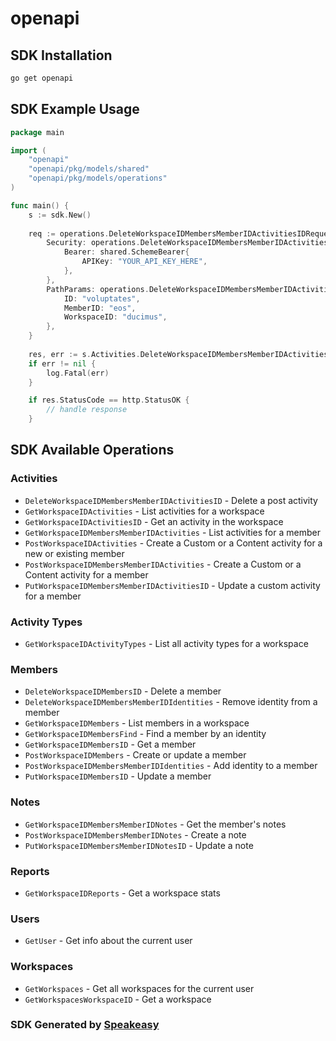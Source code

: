# openapi

<!-- Start SDK Installation -->
## SDK Installation

```bash
go get openapi
```
<!-- End SDK Installation -->

## SDK Example Usage
<!-- Start SDK Example Usage -->
```go
package main

import (
    "openapi"
    "openapi/pkg/models/shared"
    "openapi/pkg/models/operations"
)

func main() {
    s := sdk.New()
    
    req := operations.DeleteWorkspaceIDMembersMemberIDActivitiesIDRequest{
        Security: operations.DeleteWorkspaceIDMembersMemberIDActivitiesIDSecurity{
            Bearer: shared.SchemeBearer{
                APIKey: "YOUR_API_KEY_HERE",
            },
        },
        PathParams: operations.DeleteWorkspaceIDMembersMemberIDActivitiesIDPathParams{
            ID: "voluptates",
            MemberID: "eos",
            WorkspaceID: "ducimus",
        },
    }
    
    res, err := s.Activities.DeleteWorkspaceIDMembersMemberIDActivitiesID(ctx, req)
    if err != nil {
        log.Fatal(err)
    }

    if res.StatusCode == http.StatusOK {
        // handle response
    }
```
<!-- End SDK Example Usage -->

<!-- Start SDK Available Operations -->
## SDK Available Operations

### Activities

* `DeleteWorkspaceIDMembersMemberIDActivitiesID` - Delete a post activity
* `GetWorkspaceIDActivities` - List activities for a workspace
* `GetWorkspaceIDActivitiesID` - Get an activity in the workspace
* `GetWorkspaceIDMembersMemberIDActivities` - List activities for a member
* `PostWorkspaceIDActivities` - Create a Custom or a Content activity for a new or existing member
* `PostWorkspaceIDMembersMemberIDActivities` - Create a Custom or a Content activity for a member
* `PutWorkspaceIDMembersMemberIDActivitiesID` - Update a custom activity for a member

### Activity Types

* `GetWorkspaceIDActivityTypes` - List all activity types for a workspace

### Members

* `DeleteWorkspaceIDMembersID` - Delete a member
* `DeleteWorkspaceIDMembersMemberIDIdentities` - Remove identity from a member
* `GetWorkspaceIDMembers` - List members in a workspace
* `GetWorkspaceIDMembersFind` - Find a member by an identity
* `GetWorkspaceIDMembersID` - Get a member
* `PostWorkspaceIDMembers` - Create or update a member
* `PostWorkspaceIDMembersMemberIDIdentities` - Add identity to a member
* `PutWorkspaceIDMembersID` - Update a member

### Notes

* `GetWorkspaceIDMembersMemberIDNotes` - Get the member's notes
* `PostWorkspaceIDMembersMemberIDNotes` - Create a note
* `PutWorkspaceIDMembersMemberIDNotesID` - Update a note

### Reports

* `GetWorkspaceIDReports` - Get a workspace stats

### Users

* `GetUser` - Get info about the current user

### Workspaces

* `GetWorkspaces` - Get all workspaces for the current user
* `GetWorkspacesWorkspaceID` - Get a workspace

<!-- End SDK Available Operations -->

### SDK Generated by [Speakeasy](https://docs.speakeasyapi.dev/docs/using-speakeasy/client-sdks)
